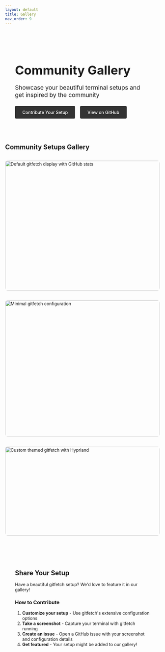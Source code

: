 ```yaml
---
layout: default
title: Gallery
nav_order: 9
---
```


<style>
.gallery-grid {
  display: grid;
  grid-template-columns: repeat(auto-fit, minmax(400px, 1fr));
  gap: 2rem;
  margin: 2rem 0;
}

.gallery-item {
  border: 1px solid var(--jtd-border);
  border-radius: 8px;
  overflow: hidden;
  transition: transform 0.2s ease, box-shadow 0.2s ease;
  background: var(--jtd-page-bg);
}

.gallery-item:hover {
  transform: translateY(-2px);
  box-shadow: 0 4px 12px rgba(138, 180, 248, 0.15);
}

.gallery-item img {
  width: 100%;
  height: auto;
  display: block;
  transition: transform 0.2s ease;
}

.gallery-item:hover img {
  transform: scale(1.02);
}

.gallery-caption {
  padding: 1rem;
  background: var(--jtd-body-bg);
  border-top: 1px solid var(--jtd-border);
}

.gallery-caption h3 {
  margin: 0 0 0.5rem 0;
  color: var(--jtd-accent);
  font-size: 1.1rem;
}

.gallery-caption p {
  margin: 0;
  color: var(--jtd-muted-text);
  font-size: 0.9rem;
}

.hero-section {
  margin: 2rem 0 3rem 0;
  padding: 2rem;
  background: linear-gradient(135deg, var(--jtd-body-bg) 0%, rgba(138, 180, 248, 0.05) 100%);
  border-radius: 12px;
  border: 1px solid var(--jtd-border);
}

.hero-section h1 {
  color: var(--jtd-accent);
  margin-bottom: 1rem;
  font-size: 2.5rem;
}

.hero-section p {
  font-size: 1.2rem;
  color: var(--jtd-primary-text);
  margin-bottom: 1.5rem;
}

.cta-buttons {
  display: flex;
  gap: 1rem;
  flex-wrap: wrap;
}

.cta-button {
  display: inline-block;
  padding: 0.75rem 1.5rem;
  background: #22c55e;
  background-color: #333;
  color: white !important;
  text-decoration: none;
  border-radius: 4px;
  font-weight: 500;
}

.contribute-section {
  margin: 3rem 0;
  padding: 2rem;
  background: var(--jtd-body-bg);
  border: 1px solid var(--jtd-border);
  border-radius: 8px;
}

.contribute-section h2 {
  color: var(--jtd-accent);
  margin-bottom: 1rem;
}

@media (max-width: 768px) {
  .gallery-grid {
    grid-template-columns: 1fr;
  }

  .hero-section h1 {
    font-size: 2rem;
  }

  .hero-section p {
    font-size: 1rem;
  }

  .cta-buttons {
    flex-direction: column;
  }
}
</style>

<div class="hero-section">
  <h1>Community Gallery</h1>
  <p>Showcase your beautiful terminal setups and get inspired by the community</p>
  <div class="cta-buttons">
    <a href="/gitfetch/contributing.html" class="cta-button">Contribute Your Setup</a>
    <a href="https://github.com/Matars/gitfetch" class="cta-button">View on GitHub</a>
  </div>
</div>

## Community Setups Gallery

<div class="gallery-grid">
  <div class="gallery-item">
    <img width="3024" height="1964" alt="Default gitfetch display with GitHub stats" src="https://github.com/user-attachments/assets/bbb18d5d-4787-4998-a352-e8f4e59642c0" />
    <div class="gallery-caption">
      <h3>Classic GitHub Setup</h3>
      <p>Default gitfetch display showing comprehensive GitHub statistics with the classic three layouts</p>
    </div>
  </div>

  <div class="gallery-item">
    <img width="3012" height="1982" alt="Minimal gitfetch configuration" src="https://github.com/user-attachments/assets/6d061c76-3e45-47c3-989f-0776be6cf846" />
    <div class="gallery-caption">
      <h3>Modified Configuration</h3>
      <p>These setups use the visual flags feature to enhance their appearance. Here we have examples of ``--no-(component)``, ``--custom-box``</p>
    </div>
  </div>

  <div class="gallery-item">
    <img width="3441" height="1441" alt="Custom themed gitfetch with Hyprland" src="https://github.com/user-attachments/assets/ee31ebe3-257f-4aff-994e-fffd47b48fa1" />
    <div class="gallery-caption">
      <h3>Hyprland Integration</h3>
      <p>Beautiful integration with Hyprland window manager by <a href="https://github.com/fwtwoo">@fwtwoo</a></p>
    </div>
  </div>
</div>

<div class="contribute-section">
  <h2>Share Your Setup</h2>
  <p>Have a beautiful gitfetch setup? We'd love to feature it in our gallery!</p>

  <h3>How to Contribute</h3>
  <ol>
    <li><strong>Customize your setup</strong> - Use gitfetch's extensive configuration options</li>
    <li><strong>Take a screenshot</strong> - Capture your terminal with gitfetch running</li>
    <li><strong>Create an issue</strong> - Open a GitHub issue with your screenshot and configuration details</li>
    <li><strong>Get featured</strong> - Your setup might be added to our gallery!</li>
  </ol>
</div>

